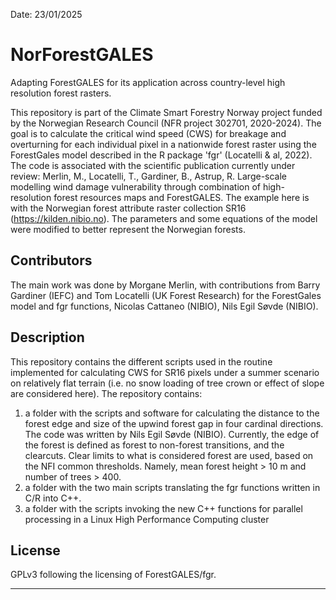 Date: 23/01/2025

# NorForestGALES
Adapting ForestGALES for its application across country-level high resolution forest rasters.

This repository is part of the Climate Smart Forestry Norway project funded by the Norwegian Research Council (NFR project 302701, 2020-2024). The goal is to calculate the critical wind speed (CWS) for breakage and overturning for each individual pixel in a nationwide forest raster using the ForestGales model described in the R package 'fgr' (Locatelli & al, 2022). The code is associated with the scientific publication currently under review: Merlin, M., Locatelli, T., Gardiner, B., Astrup, R. Large-scale modelling wind damage vulnerability through combination of high-resolution forest resources maps and ForestGALES. The example here is with the Norwegian forest attribute raster collection SR16 (https://kilden.nibio.no). The parameters and some equations of the model were modified to better represent the Norwegian forests. 

## Contributors
The main work was done by Morgane Merlin, with contributions from Barry Gardiner (IEFC) and Tom Locatelli (UK Forest Research) for the ForestGales model and fgr functions, Nicolas Cattaneo (NIBIO), Nils Egil Søvde (NIBIO).

## Description
This repository contains the different scripts used in the routine implemented for calculating CWS for SR16 pixels under a summer scenario on relatively flat terrain (i.e. no snow loading of tree crown or effect of slope are considered here).
The repository contains:
1. a folder with the scripts and software for calculating the distance to the forest edge and size of the upwind forest gap in four cardinal directions. The code was written by Nils Egil Søvde (NIBIO). Currently, the edge of the forest is defined as forest to non-forest transitions, and the clearcuts. Clear limits to what is considered forest are used, based on the NFI common thresholds. Namely, mean forest height > 10 m and number of trees > 400.
2. a folder with the two main scripts translating the fgr functions written in C/R into C++.
3. a folder with the scripts invoking the new C++ functions for parallel processing in a Linux High Performance Computing cluster

## License
GPLv3 following the licensing of ForestGALES/fgr.
***

